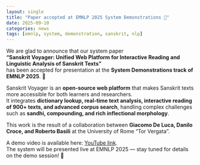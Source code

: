 ```yaml
---
layout: single
title: "Paper accepted at EMNLP 2025 System Demonstrations 🎉"
date: 2025-09-10
categories: news
tags: [emnlp, system, demonstration, sanskrit, nlp]
---
```


We are glad to announce that our system paper  
**“Sanskrit Voyager: Unified Web Platform for Interactive Reading and Linguistic Analysis of Sanskrit Texts”**  
has been accepted for presentation at the **System Demonstrations track of EMNLP 2025**. 🎉

Sanskrit Voyager is an **open-source web platform** that makes Sanskrit texts more accessible for both learners and researchers.  
It integrates **dictionary lookup, real-time text analysis, interactive reading of 900+ texts, and advanced corpus search**, handling complex challenges such as **sandhi, compounding, and rich inflectional morphology**.  

This work is the result of a collaboration between **Giacomo De Luca, Danilo Croce, and Roberto Basili** at the University of Rome “Tor Vergata”.

A demo video is available here: [YouTube link](https://www.youtube.com/watch?v=FCKlW4NKJEc).  
The system will be presented live at EMNLP 2025 — stay tuned for details on the demo session! 🚀